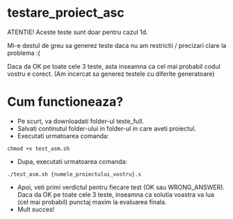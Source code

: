 # testare_proiect_asc

ATENTIE! Aceste teste sunt doar pentru cazul 1d.

Mi-e destul de greu sa generez teste daca nu am restrictii / precizari clare la problema :(

Daca da OK pe toate cele 3 teste, asta inseamna ca cel mai probabil codul vostru e corect. (Am incercat sa generez testele cu diferite generatoare)

# Cum functioneaza?

- Pe scurt, va downloadati folder-ul teste_full. 
- Salvati continutul folder-ului in folder-ul in care aveti proiectul.
- Executati urmatoarea comanda:
```
chmod +x test_asm.sh
```
- Dupa, executati urmatoarea comanda:
```
./test_asm.sh {numele_proiectului_vostru}.s
```
- Apoi, veti primi verdictul pentru fiecare test (OK sau WRONG_ANSWER). Daca da OK pe toate cele 3 teste, inseamna ca solutia voastra va lua (cel mai probabil) punctaj maxim la evaluarea finala.
- Mult succes!
